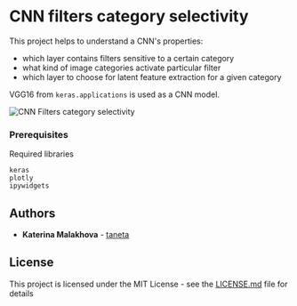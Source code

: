 # CNN filters category selectivity

This project helps to understand a CNN's properties: 

- which layer contains filters sensitive to a certain category
- what kind of image categories activate particular filter
- which layer to choose for latent feature extraction for a given category

VGG16 from `keras.applications` is used as a CNN model.

![CNN Filters category selectivity](https://github.com/taneta/category_selectivity_cnn/blob/master/selectivity.gif)

### Prerequisites

Required libraries

```
keras
plotly
ipywidgets
```

## Authors

* **Katerina Malakhova** - [taneta](https://github.com/taneta)


## License

This project is licensed under the MIT License - see the [LICENSE.md](LICENSE.md) file for details
